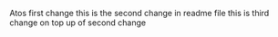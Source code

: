 Atos first change 
this is the second change in readme file
this is third change on top up of second change

